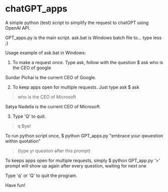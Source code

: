 # chatGPT_apps
A simple python (test) script to simplify the request to chatGPT using OpenAI API.

GPT_apps.py is the main script.
ask.bat is Windows batch file to... type less ;)

Usage example of ask.bat in Windows:
1. To make a request once.
Type ask, follow with the question
$ ask who is the CEO of google

Sundar Pichai is the current CEO of Google.

2. To keep apps open for multiple requests.
Just type ask
$ ask
> who is the CEO of Microsoft


Satya Nadella is the current CEO of Microsoft.

> 

3. Type 'Q' to quit.
> q
Bye!

To run python script once,
$ python GPT_apps.py "embrace your qwuestion within quotation"
> (type yr question after this prompt)

To keeps apps open for multiple requests, simply
$ python GPT_app.py
'>' prompt will show up again after every question, waiting for next one 

Type 'q' or 'Q' to quit the program.

Have fun!
